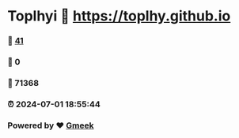 # Toplhyi :link: https://toplhy.github.io 
### :page_facing_up: [41](https://toplhy.github.io/tag.html) 
### :speech_balloon: 0 
### :hibiscus: 71368 
### :alarm_clock: 2024-07-01 18:55:44 
### Powered by :heart: [Gmeek](https://github.com/Meekdai/Gmeek)
